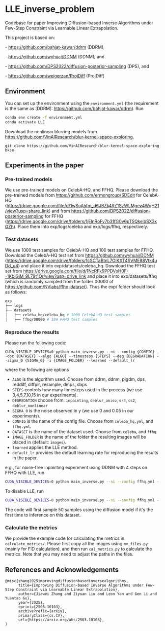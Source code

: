 # LLE_inverse_problem
Codebase for paper Improving Diffusion-based Inverse Algorithms under Few-Step Constraint via Learnable Linear Extrapolation.

This project is based on:

\- https://github.com/bahjat-kawar/ddrm (DDRM),

\- https://github.com/wyhuai/DDNM (DDNM), and

\- https://github.com/DPS2022/diffusion-posterior-sampling (DPS), and

\- https://github.com/weigerzan/ProjDiff (ProjDiff)
## Environment

You can set up the environment using the `environment.yml` (the requirement is the same as [DDRM]: https://github.com/bahjat-kawar/ddrm). Run

```bash
conda env create -f environment.yml
conda activate LLE
```
Download the nonlinear blurring models from https://github.com/VinAIResearch/blur-kernel-space-exploring.
```
git clone https://github.com/VinAIResearch/blur-kernel-space-exploring bkse
```

## Experiments in the paper

### Pre-trained models

We use pre-trained models on CelebA-HQ, and FFHQ. Please download the pre-trained models from https://github.com/ermongroup/SDEdit for CelebA-HQ (https://drive.google.com/file/d/1wSoA5fm_d6JBZk4RZ1SzWLMgev4WqH21/view?usp=share_link) and from https://github.com/DPS2022/diffusion-posterior-sampling  for FFHQ (https://drive.google.com/drive/folders/1jElnRoFv7b31fG0v6pTSQkelbSX3xGZh). Place them into exp/logs/celeba and exp/logs/ffhq, respectively.

### Test datasets

We use 1000 test samples for CelebA-HQ and 100 test samples for FFHQ. Download the CelebA-HQ test set from https://github.com/wyhuai/DDNM (https://drive.google.com/drive/folders/1cSCTaBtnL7OIKXT4SVME88Vtk4uDd_u4) and place it into exp/datasets/celeba_hq. Download the FFHQ test set from https://drive.google.com/file/d/1NcRFk9PPDVoH0F--1KbiGiM_9L79t1Qr/view?usp=drive_link and place it into exp/datasets/ffhq (which is randomly sampled from the folder 00000 of https://github.com/NVlabs/ffhq-dataset). Thus the exp/ folder should look as follows:

```bash
exp
├── logs
├── datasets
│   ├── celeba_hq/celeba_hq # 1000 CelebA-HQ test samples
│   ├── ffhq/00000 # 100 FFHQ test samples
```

### Reproduce the results

Please run the following code:

```
CUDA_VISIBLE_DEVICES=0 python main_inverse.py --ni --config {CONFIG} --doc {DATASET} --algo {ALGO} --timesteps {STEPS} --deg {DEGRADATION} --sigma_0 {SIGMA_0} -i {IMAGE_FOLDER} --learned --default_lr
```

where the following are options

- `ALGO` is the algorithm used. Choose from ddrm, ddnm, pigdm, dps, reddiff, diffpir, resample, dmps, daps
- `STEPS` controls how many timesteps used in the process (we use 3,4,5,7,10,15 in our experiments).
- `DEGREDATION` choose from: `inpainting`, `deblur_aniso`,  `sr4`, `cs2`, `deblur_nonlinear`
- `SIGMA_0` is the noise observed in y (we use 0 and 0.05 in our experiments).
- `CONFIG` is the name of the config file. Choose from `celeba_hq.yml`, and `ffhq.yml`.
- `DATASET` is the name of the dataset used. Choose from `celeba`, and `ffhq`.
- `IMAGE_FOLDER` is the name of the folder the resulting images will be placed in (default: `images`).
- `learned` applies the LLE method.
- `default_lr` provides the default learning rate for reproducing the results in the paper.

e.g., for noise-free inpainting experiment using DDNM with 4 steps on FFHQ with LLE, run

```bash
CUDA_VISIBLE_DEVICES=0 python main_inverse.py --ni --config ffhq.yml --doc ffhq --algo ddnm --timesteps 4 --deg inpainting --sigma_0 0.00 -i ffhq/inpainting_noiseless/ddnm/4steps_LLE --learned --default_lr
```

To disable LLE, run
```bash
CUDA_VISIBLE_DEVICES=0 python main_inverse.py --ni --config ffhq.yml --doc ffhq --algo ddnm --timesteps 4 --deg inpainting --sigma_0 0.00 -i ffhq/inpainting_noiseless/ddnm/4steps_original
```

The code will first sample 50 samples using the diffusion model if it's the first time to inference on this dataset.

### Calculate the metrics

We provide the example code for calculating the metrics in `calculate_metrics/`. Please first copy all the images using `mv_files.py` (mainly for FID calculation), and then run `cal_metrics.py` to calculate the metrics. Note that you may need to adjust the paths in the files.

## References and Acknowledgements
```
@misc{zhang2025improvingdiffusionbasedinversealgorithms,
      title={Improving Diffusion-based Inverse Algorithms under Few-Step Constraint via Learnable Linear Extrapolation}, 
      author={Jiawei Zhang and Ziyuan Liu and Leon Yan and Gen Li and Yuantao Gu},
      year={2025},
      eprint={2503.10103},
      archivePrefix={arXiv},
      primaryClass={cs.CV},
      url={https://arxiv.org/abs/2503.10103}, 
}
```

